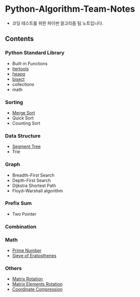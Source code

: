 # Python-Algorithm-Team-Notes

- 코딩 테스트를 위한 파이썬 알고리즘 팀 노트입니다.     

## Contents

### Python Standard Library

- Built-in Functions
- [itertools](/Python%20Standard%20Library/itertools.py)
- [heapq](/Python%20Standard%20Library/heapq.py)
- [bisect](/Python%20Standard%20Library/bisect.py)
- collections
- math

### Sorting

- [Merge Sort](/Sorting/merge_sort.py)
- Quick Sort
- Counting Sort

### Data Structure

- [Segment Tree](/Data%20Structure/segment_tree.py)
- Trie

### Graph

- Breadth-First Search
- Depth-First Search
- Dijkstra Shortest Path
- Floyd–Warshall algorithm

### Prefix Sum

- Two Pointer

### Combination

### Math

- [Prime Number](/Math/prime_number.py)
- [Sieve of Eratosthenes](/Math/sieve_of_eratosthenes.py)

### Others

- [Matrix Rotation](/Others/matrix_rotation.py)
- [Matrix Elements Rotation](/Others/matrix_elements_rotation.py)
- [Coordinate Compression](/Others/coordinate_compression.py)